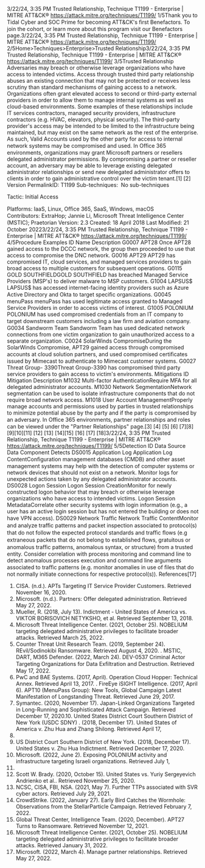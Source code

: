 3/22/24, 3:35 PM Trusted Relationship, Technique T1199 - Enterprise | MITRE ATT&CK®
https://attack.mitre.org/techniques/T1199/ 1/5Thank you to Tidal Cyber and SOC Prime for becoming ATT&CK's ﬁrst Benefactors. To join the cohort, or learn more about this program visit our
Benefactors page.3/22/24, 3:35 PM Trusted Relationship, Technique T1199 - Enterprise | MITRE ATT&CK®
https://attack.mitre.org/techniques/T1199/ 2/5Home>Techniques>Enterprise>Trusted Relationship3/22/24, 3:35 PM Trusted Relationship, Technique T1199 - Enterprise | MITRE ATT&CK®
https://attack.mitre.org/techniques/T1199/ 3/5Trusted Relationship
Adversaries may breach or otherwise leverage organizations who have access to intended victims. Access through trusted third party
relationship abuses an existing connection that may not be protected or receives less scrutiny than standard mechanisms of gaining access
to a network.
Organizations often grant elevated access to second or third-party external providers in order to allow them to manage internal systems as
well as cloud-based environments. Some examples of these relationships include IT services contractors, managed security providers,
infrastructure contractors (e.g. HVAC, elevators, physical security). The third-party provider's access may be intended to be limited to the
infrastructure being maintained, but may exist on the same network as the rest of the enterprise. As such, Valid Accounts used by the other
party for access to internal network systems may be compromised and used.
In Oﬃce 365 environments, organizations may grant Microsoft partners or resellers delegated administrator permissions. By compromising
a partner or reseller account, an adversary may be able to leverage existing delegated administrator relationships or send new delegated
administrator offers to clients in order to gain administrative control over the victim tenant.[1]
[2]
Version PermalinkID: T1199
Sub-techniques:  No sub-techniques

Tactic: Initial Access

Platforms: IaaS, Linux, Oﬃce 365, SaaS, Windows, macOS
Contributors: ExtraHop; Jannie Li, Microsoft Threat Intelligence Center (MSTIC); Praetorian
Version: 2.3
Created: 18 April 2018
Last Modiﬁed: 21 October 20223/22/24, 3:35 PM Trusted Relationship, Technique T1199 - Enterprise | MITRE ATT&CK®
https://attack.mitre.org/techniques/T1199/ 4/5Procedure Examples
ID Name Description
G0007 APT28 Once APT28 gained access to the DCCC network, the group then proceeded to use that access to
compromise the DNC network.
G0016 APT29 APT29 has compromised IT, cloud services, and managed services providers to gain broad access to
multiple customers for subsequent operations.
G0115 GOLD
SOUTHFIELDGOLD SOUTHFIELD has breached Managed Service Providers (MSP's) to deliver malware to MSP
customers.
G1004 LAPSUS$ LAPSUS$ has accessed internet-facing identity providers such as Azure Active Directory and Okta to
target speciﬁc organizations.
G0045 menuPass menuPass has used legitimate access granted to Managed Service Providers in order to access victims
of interest.
G1005 POLONIUM POLONIUM has used compromised credentials from an IT company to target downstream customers
including a law ﬁrm and aviation company.
G0034 Sandworm Team Sandworm Team has used dedicated network connections from one victim organization to gain
unauthorized access to a separate organization.
C0024 SolarWinds
CompromiseDuring the SolarWinds Compromise, APT29 gained access through compromised accounts at cloud
solution partners, and used compromised certiﬁcates issued by Mimecast to authenticate to Mimecast
customer systems.
G0027 Threat Group-
3390Threat Group-3390 has compromised third party service providers to gain access to victim's
environments.
Mitigations
ID Mitigation Description
M1032 Multi-factor
AuthenticationRequire MFA for all delegated administrator accounts.
M1030 Network
SegmentationNetwork segmentation can be used to isolate infrastructure components that do not require broad
network access.
M1018 User Account
ManagementProperly manage accounts and permissions used by parties in trusted relationships to minimize
potential abuse by the party and if the party is compromised by an adversary. In Oﬃce 365
environments, partner relationships and roles can be viewed under the "Partner Relationships" page.[3]
[4]
[5]
[6]
[7][8][9][10][11]
[12]
[13]
[14][15]
[16]
[17]
[18]3/22/24, 3:35 PM Trusted Relationship, Technique T1199 - Enterprise | MITRE ATT&CK®
https://attack.mitre.org/techniques/T1199/ 5/5Detection
ID Data Source Data Component Detects
DS0015 Application Log Application Log
ContentConﬁguration management databases (CMDB) and other asset management systems
may help with the detection of computer systems or network devices that should not
exist on a network. Monitor logs for unexpected actions taken by any delegated
administrator accounts.
DS0028 Logon Session Logon Session
CreationMonitor for newly constructed logon behavior that may breach or otherwise leverage
organizations who have access to intended victims.
Logon Session
MetadataCorrelate other security systems with login information (e.g., a user has an active login
session but has not entered the building or does not have VPN access).
DS0029 Network Traﬃc Network Traﬃc
ContentMonitor and analyze traﬃc patterns and packet inspection associated to protocol(s) that
do not follow the expected protocol standards and traﬃc ﬂows (e.g extraneous packets
that do not belong to established ﬂows, gratuitous or anomalous traﬃc patterns,
anomalous syntax, or structure) from a trusted entity. Consider correlation with process
monitoring and command line to detect anomalous processes execution and command
line arguments associated to traﬃc patterns (e.g. monitor anomalies in use of ﬁles that
do not normally initiate connections for respective protocol(s)).
References[17]
1. CISA. (n.d.). APTs Targeting IT Service Provider Customers.
Retrieved November 16, 2020.
2. Microsoft. (n.d.). Partners: Offer delegated administration.
Retrieved May 27, 2022.
3. Mueller, R. (2018, July 13). Indictment - United States of
America vs. VIKTOR BORISOVICH NETYKSHO, et al. Retrieved
September 13, 2018.
4. Microsoft Threat Intelligence Center. (2021, October 25).
NOBELIUM targeting delegated administrative privileges to
facilitate broader attacks. Retrieved March 25, 2022.
5. Counter Threat Unit Research Team. (2019, September 24).
REvil/Sodinokibi Ransomware. Retrieved August 4, 2020.
. MSTIC, DART, M365 Defender. (2022, March 24). DEV-0537
Criminal Actor Targeting Organizations for Data Exﬁltration
and Destruction. Retrieved May 17, 2022.
7. PwC and BAE Systems. (2017, April). Operation Cloud Hopper:
Technical Annex. Retrieved April 13, 2017.
. FireEye iSIGHT Intelligence. (2017, April 6). APT10 (MenuPass
Group): New Tools, Global Campaign Latest Manifestation of
Longstanding Threat. Retrieved June 29, 2017.
9. Symantec. (2020, November 17). Japan-Linked Organizations
Targeted in Long-Running and Sophisticated Attack
Campaign. Retrieved December 17, 2020.10. United States District Court Southern District of New York
(USDC SDNY) . (2018, December 17). United States of
America v. Zhu Hua and Zhang Shilong. Retrieved April 17,
2019.
11. US District Court Southern District of New York. (2018,
December 17). United States v. Zhu Hua Indictment. Retrieved
December 17, 2020.
12. Microsoft. (2022, June 2). Exposing POLONIUM activity and
infrastructure targeting Israeli organizations. Retrieved July 1,
2022.
13. Scott W. Brady. (2020, October 15). United States vs. Yuriy
Sergeyevich Andrienko et al.. Retrieved November 25, 2020.
14. NCSC, CISA, FBI, NSA. (2021, May 7). Further TTPs associated
with SVR cyber actors. Retrieved July 29, 2021.
15. CrowdStrike. (2022, January 27). Early Bird Catches the
Wormhole: Observations from the StellarParticle Campaign.
Retrieved February 7, 2022.
1. Global Threat Center, Intelligence Team. (2020, December).
APT27 Turns to Ransomware. Retrieved November 12, 2021.
17. Microsoft Threat Intelligence Center. (2021, October 25).
NOBELIUM targeting delegated administrative privileges to
facilitate broader attacks. Retrieved January 31, 2022.
1. Microsoft. (2022, March 4). Manage partner relationships.
Retrieved May 27, 2022.
